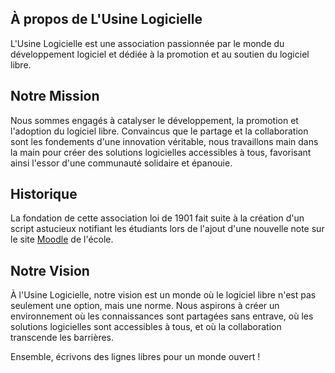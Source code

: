 ## À propos de L'Usine Logicielle

L'Usine Logicielle est une association passionnée par le monde du développement logiciel et dédiée à la promotion et au soutien du logiciel libre.


## Notre Mission

Nous sommes engagés à catalyser le développement, la promotion et l'adoption du logiciel libre. Convaincus que le partage et la collaboration sont les fondements d'une innovation véritable, nous travaillons main dans la main pour créer des solutions logicielles accessibles à tous, favorisant ainsi l'essor d'une communauté solidaire et épanouie.


## Historique

La fondation de cette association loi de 1901 fait suite à la création d'un script astucieux notifiant les étudiants lors de l'ajout d'une nouvelle note sur le site [Moodle](https://moodle.org) de l'école.


## Notre Vision

À l'Usine Logicielle, notre vision est un monde où le logiciel libre n'est pas seulement une option, mais une norme. Nous aspirons à créer un environnement où les connaissances sont partagées sans entrave, où les solutions logicielles sont accessibles à tous, et où la collaboration transcende les barrières.

Ensemble, écrivons des lignes libres pour un monde ouvert !
